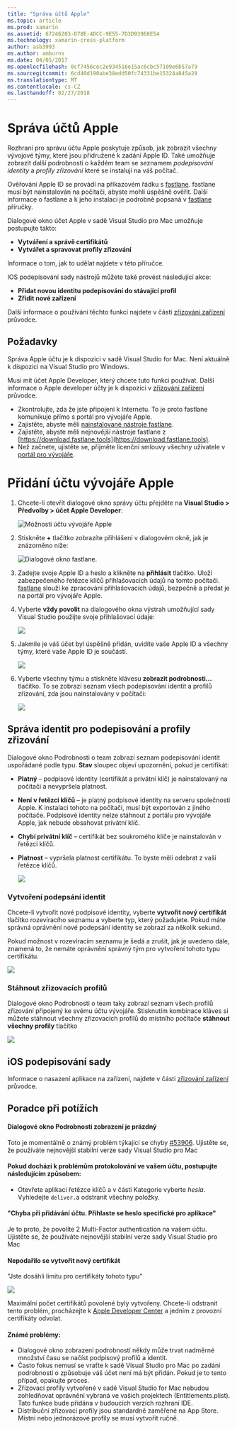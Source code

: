 ```yaml
---
title: "Správa účtů Apple"
ms.topic: article
ms.prod: xamarin
ms.assetid: 67246203-D78E-4DCC-9E55-7D3D93968E54
ms.technology: xamarin-cross-platform
author: asb3993
ms.author: amburns
ms.date: 04/05/2017
ms.openlocfilehash: 0cf7456cec2e934516e15ac6cbc57109e6b57a79
ms.sourcegitcommit: 6cd40d190abe38edd50fc74331be15324a845a28
ms.translationtype: MT
ms.contentlocale: cs-CZ
ms.lasthandoff: 02/27/2018
---
```

# <a name="apple-account-management"></a>Správa účtů Apple

Rozhraní pro správu účtu Apple poskytuje způsob, jak zobrazit všechny vývojové týmy, které jsou přidružené k zadání Apple ID. Také umožňuje zobrazit další podrobnosti o každém team se seznamem _podepisování identity_ a _profily zřizování_ které se instalují na váš počítač.

Ověřování Apple ID se provádí na příkazovém řádku s [fastlane](https://fastlane.tools/). fastlane musí být nainstalován na počítači, abyste mohli úspěšně ověřit. Další informace o fastlane a k jeho instalaci je podrobně popsaná v [fastlane](~/ios/deploy-test/provisioning/fastlane/index.md) příručky.

Dialogové okno účet Apple v sadě Visual Studio pro Mac umožňuje postupujte takto:

* **Vytváření a správě certifikátů** 
* **Vytvářet a spravovat profily zřizování** 

Informace o tom, jak to udělat najdete v této příručce.

IOS podepisování sady nástrojů můžete také provést následující akce:

* **Přidat novou identitu podepisování do stávající profil** 
* **Zřídit nové zařízení** 

Další informace o používání těchto funkcí najdete v části [zřizování zařízení](~/ios/get-started/installation/device-provisioning/index.md) průvodce.
️
## <a name="requirements"></a>Požadavky

Správa Apple účtu je k dispozici v sadě Visual Studio for Mac. Není aktuálně k dispozici na Visual Studio pro Windows.

Musí mít účet Apple Developer, který chcete tuto funkci používat. Další informace o Apple developer účty je k dispozici v [zřizování zařízení](~/ios/get-started/installation/device-provisioning/index.md) průvodce.

- Zkontrolujte, zda že jste připojeni k Internetu. To je proto fastlane komunikuje přímo s portál pro vývojáře Apple.
- Zajistěte, abyste měli [nainstalované nástroje fastlane](~/ios/deploy-test/provisioning/fastlane/index.md#Installation).
- Zajistěte, abyste měli nejnovější nástroje fastlane z [https://download.fastlane.tools](https://download.fastlane.tools).
- Než začnete, ujistěte se, přijměte licenční smlouvy všechny uživatele v [portál pro vývojáře](https://developer.apple.com/account/).

# <a name="adding-an-apple-developer-account"></a>Přidání účtu vývojáře Apple

1. Chcete-li otevřít dialogové okno správy účtu přejděte na **Visual Studio > Předvolby > účet Apple Developer**:

    ![Možnosti účtu vývojáře Apple](apple-account-management-images/image1.png)

2. Stiskněte  **+**  tlačítko zobrazíte přihlášení v dialogovém okně, jak je znázorněno níže: 

    ![Dialogové okno fastlane.](apple-account-management-images/image2.png)

4. Zadejte svoje Apple ID a heslo a klikněte na **přihlásit** tlačítko. Uloží zabezpečeného řetězce klíčů přihlašovacích údajů na tomto počítači. [fastlane](~/ios/deploy-test/provisioning/fastlane/index.md) slouží ke zpracování přihlašovacích údajů, bezpečně a předat je na portál pro vývojáře Apple.
 
5. Vyberte **vždy povolit** na dialogového okna výstrah umožňující sady Visual Studio použijte svoje přihlašovací údaje:

    ![](apple-account-management-images/image4.png)

6. Jakmile je váš účet byl úspěšně přidán, uvidíte vaše Apple ID a všechny týmy, které vaše Apple ID je součástí.

    ![](apple-account-management-images/image5.png)

7. Vyberte všechny týmu a stiskněte klávesu **zobrazit podrobnosti...** tlačítko. To se zobrazí seznam všech podepisování identit a profilů zřizování, zda jsou nainstalovány v počítači:

    ![](apple-account-management-images/image6.png)

<a name="managing">
    
## <a name="managing-signing-identities-and-provisioning-profiles"></a>Správa identit pro podepisování a profily zřizování

Dialogové okno Podrobnosti o team zobrazí seznam podepisování identit uspořádané podle typu. **Stav** sloupec objeví upozornění, pokud je certifikát: 

* **Platný** – podpisové identity (certifikát a privátní klíč) je nainstalovaný na počítači a nevypršela platnost.

* **Není v řetězci klíčů** – je platný podpisové identity na serveru společnosti Apple. K instalaci tohoto na počítači, musí být exportován z jiného počítače. Podpisové identity nelze stáhnout z portálu pro vývojáře Apple, jak nebude obsahovat privátní klíč.

* **Chybí privátní klíč** – certifikát bez soukromého klíče je nainstalován v řetězci klíčů.

* **Platnost** – vypršela platnost certifikátu. To byste měli odebrat z vaší řetězce klíčů.

  ![](apple-account-management-images/image7.png)

### <a name="create-a-signing-identities"></a>Vytvoření podepsání identit

Chcete-li vytvořit nové podpisové identity, vyberte **vytvořit nový certifikát** tlačítko rozevíracího seznamu a vyberte typ, který požadujete. Pokud máte správná oprávnění nové podepsání identity se zobrazí za několik sekund.

Pokud možnost v rozevíracím seznamu je šedá a zrušit, jak je uvedeno dále, znamená to, že nemáte oprávnění správný tým pro vytvoření tohoto typu certifikátu.

![](apple-account-management-images/image8.png)

### <a name="download-provisioning-profiles"></a>Stáhnout zřizovacích profilů

Dialogové okno Podrobnosti o team taky zobrazí seznam všech profilů zřizování připojený ke svému účtu vývojáře. Stisknutím kombinace kláves si můžete stáhnout všechny zřizovacích profilů do místního počítače **stáhnout všechny profily** tlačítko

![](apple-account-management-images/image9.png)

## <a name="ios-bundle-signing"></a>iOS podepisování sady

Informace o nasazení aplikace na zařízení, najdete v části [zřizování zařízení](~/ios/get-started/installation/device-provisioning/index.md) průvodce.


## <a name="troubleshooting"></a>Poradce při potížích

#### <a name="view-details-dialog-is-empty"></a>Dialogové okno Podrobnosti zobrazení je prázdný

Toto je momentálně o známý problém týkající se chyby [#53906](https://bugzilla.xamarin.com/show_bug.cgi?id=53906). Ujistěte se, že používáte nejnovější stabilní verze sady Visual Studio pro Mac

#### <a name="if-you-are-experiencing-issues-logging-in-your-account-please-try-the-following"></a>Pokud dochází k problémům protokolování ve vašem účtu, postupujte následujícím způsobem:

* Otevřete aplikaci řetězce klíčů a v části Kategorie vyberte *hesla*. Vyhledejte `deliver.`a odstranit všechny položky.

#### <a name="error-adding-account-please-sign-in-with-an-app-specific-password"></a>"Chyba při přidávání účtu. Přihlaste se heslo specifické pro aplikace"

Je to proto, že povolíte 2 Multi-Factor authentication na vašem účtu. Ujistěte se, že používáte nejnovější stabilní verze sady Visual Studio pro Mac

#### <a name="failed-to-create-new-certificate"></a>Nepodařilo se vytvořit nový certifikát
"Jste dosáhli limitu pro certifikáty tohoto typu"

![](apple-account-management-images/image10.png)

Maximální počet certifikátů povolené byly vytvořeny. Chcete-li odstranit tento problém, procházejte k [Apple Developer Center](https://developer.apple.com/account/ios/certificate/distribution) a jedním z provozní certifikáty odvolat.

#### <a name="known-issues"></a>Známé problémy:

* Dialogové okno zobrazení podrobností někdy může trvat nadměrné množství času se načíst podpisový profilů a identit.
* Často fokus nemusí se vraťte k sadě Visual Studio pro Mac po zadání podrobností o způsobuje váš účet není má být přidán. Pokud je to tento případ, opakujte proces.
* Zřizovací profily vytvořené v sadě Visual Studio for Mac nebudou zohledňovat oprávnění vybraná ve vašich projektech (Entitlements.plist). Tato funkce bude přidána v budoucích verzích rozhraní IDE.
* Distribuční zřizovací profily jsou standardně zaměřené na App Store. Místní nebo jednorázové profily se musí vytvořit ručně.